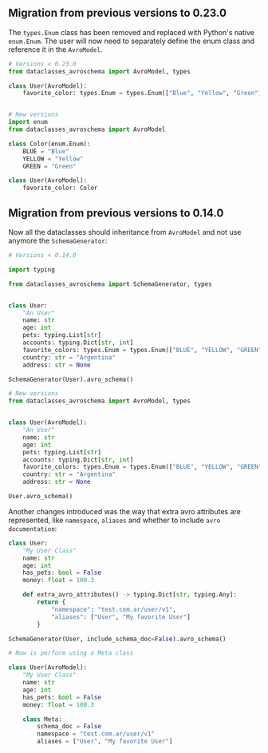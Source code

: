 ## Migration from previous versions to 0.23.0

The `types.Enum` class has been removed and replaced with Python's native `enum.Enum`. 
The user will now need to separately define the enum class and reference it in the `AvroModel`.

```python
# Versions < 0.23.0
from dataclasses_avroschema import AvroModel, types

class User(AvroModel):
    favorite_color: types.Enum = types.Enum(["Blue", "Yellow", "Green"])


# New versions
import enum
from dataclasses_avroschema import AvroModel

class Color(enum.Enum):
    BLUE = "Blue"
    YELLOW = "Yellow"
    GREEN = "Green"

class User(AvroModel):
    favorite_color: Color
```

## Migration from previous versions to 0.14.0

Now all the dataclasses should inheritance from `AvroModel` and not use anymore the `SchemaGenerator`:

```python
# Versions < 0.14.0

import typing

from dataclasses_avroschema import SchemaGenerator, types


class User:
    "An User"
    name: str
    age: int
    pets: typing.List[str]
    accounts: typing.Dict[str, int]
    favorite_colors: types.Enum = types.Enum(["BLUE", "YELLOW", "GREEN"])
    country: str = "Argentina"
    address: str = None

SchemaGenerator(User).avro_schema()

# New versions
from dataclasses_avroschema import AvroModel, types


class User(AvroModel):
    "An User"
    name: str
    age: int
    pets: typing.List[str]
    accounts: typing.Dict[str, int]
    favorite_colors: types.Enum = types.Enum(["BLUE", "YELLOW", "GREEN"])
    country: str = "Argentina"
    address: str = None

User.avro_schema()
```

Another changes introduced was the way that extra avro attributes are represented, like `namespace`, `aliases` and whether to include `avro documentation`:

```python
class User:
    "My User Class"
    name: str
    age: int
    has_pets: bool = False
    money: float = 100.3

    def extra_avro_attributes() -> typing.Dict[str, typing.Any]:
        return {
            "namespace": "test.com.ar/user/v1",
            "aliases": ["User", "My favorite User"]
        }

SchemaGenerator(User, include_schema_doc=False).avro_schema()

# Now is perform using a Meta class

class User(AvroModel):
    "My User Class"
    name: str
    age: int
    has_pets: bool = False
    money: float = 100.3

    class Meta:
        schema_doc = False
        namespace = "test.com.ar/user/v1"
        aliases = ["User", "My favorite User"]
```
